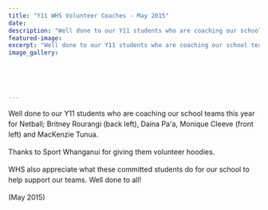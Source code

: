```yaml
---
title: "Y11 WHS Volunteer Coaches - May 2015"
date: 
description: "Well done to our Y11 students who are coaching our school teams this year for Netball. Thanks to Sport Whanganui for giving them volunteer hoodies."
featured-image: 
excerpt: "Well done to our Y11 students who are coaching our school teams this year for Netball. Thanks to Sport Whanganui for giving them volunteer hoodies."
image_gallery:
	
	
	
	
	
---
```


<p><span style="line-height: 1.5;">Well done to our Y11 students who are coaching our school teams this year for Netball; Britney Rourangi (back left), Daina Pa'a, Monique Cleeve (front left) and MacKenzie Tunua.</span></p>
<p><span style="line-height: 1.5;">Thanks to Sport Whanganui for giving them volunteer hoodies.</span></p>
<p><span style="line-height: 1.5;"><span>WHS also appreciate what these committed students do for our school to help support our teams. Well done to all!&nbsp;</span></span></p>
<p><span style="line-height: 1.5;"><span>(May 2015)</span></span></p>

